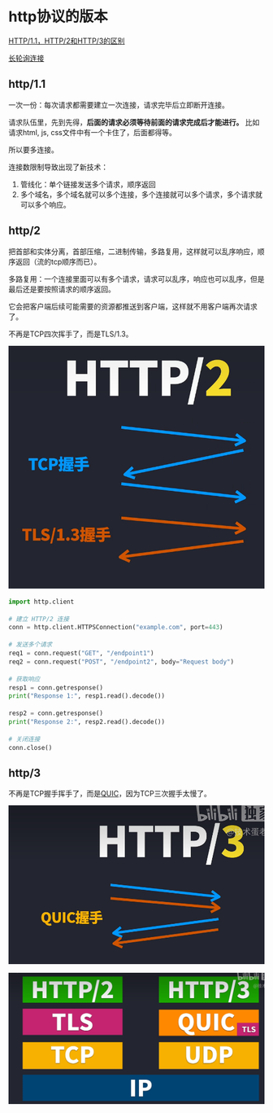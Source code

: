 # http协议的版本

[HTTP/1.1，HTTP/2和HTTP/3的区别](https://www.bilibili.com/video/BV1vv4y1U77y/)

[长轮询连接](%E9%95%BF%E8%BD%AE%E8%AF%A2%E8%BF%9E%E6%8E%A5.md)

## http/1.1

一次一份：每次请求都需要建立一次连接，请求完毕后立即断开连接。

请求队伍里，先到先得，**后面的请求必须等待前面的请求完成后才能进行。** 比如请求html, js, css文件中有一个卡住了，后面都得等。

所以要多连接。

连接数限制导致出现了新技术：

1. 管线化：单个链接发送多个请求，顺序返回
2. 多个域名，多个域名就可以多个连接，多个连接就可以多个请求，多个请求就可以多个响应。

## http/2

把首部和实体分离，首部压缩，二进制传输，多路复用，这样就可以乱序响应，顺序返回（流的tcp顺序而已）。

多路复用：一个连接里面可以有多个请求，请求可以乱序，响应也可以乱序，但是最后还是要按照请求的顺序返回。

它会把客户端后续可能需要的资源都推送到客户端，这样就不用客户端再次请求了。

不再是TCP四次挥手了，而是TLS/1.3。

![](_attachments/old/2023-06-17-02-40-25.png)

```python
import http.client

# 建立 HTTP/2 连接
conn = http.client.HTTPSConnection("example.com", port=443)

# 发送多个请求
req1 = conn.request("GET", "/endpoint1")
req2 = conn.request("POST", "/endpoint2", body="Request body")

# 获取响应
resp1 = conn.getresponse()
print("Response 1:", resp1.read().decode())

resp2 = conn.getresponse()
print("Response 2:", resp2.read().decode())

# 关闭连接
conn.close()
```

## http/3

不再是TCP握手挥手了，而是[QUIC](QUIC.md)，因为TCP三次握手太慢了。

![](_attachments/old/2023-06-17-02-40-33.png)

![](_attachments/old/2023-06-17-02-41-15.png)